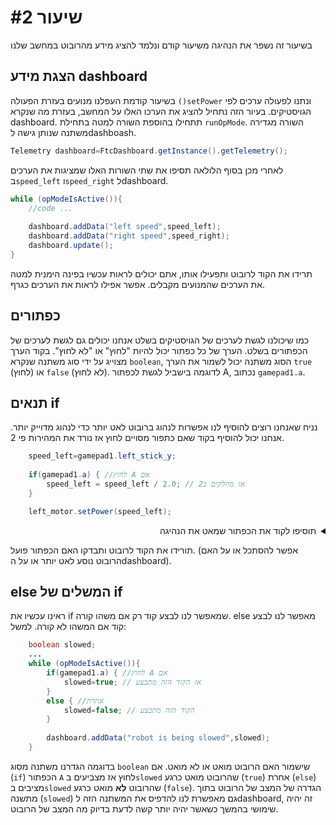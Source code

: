 # שיעור #2 
בשיעור זה נשפר את הנהיגה משיעור קודם ונלמד להציג מידע מהרובוט במחשב שלנו  
## הצגת מידע dashboard  
בשיעור קודמת העפלנו מנועים בעזרת הפעולה `()setPower` ונתנו לפעולה ערכים לפי הגויסטיקים. בעיור הזה נתחיל להציג את הערכו האלו על המחשב, בעזרת מה שנקרא dashboard. תתחילו בהוספת השורה למטה בתחילת `runOpMode`. השורה מגדירה משתנה שנותן גישה לdashboash.
```java
Telemetry dashboard=FtcDashboard.getInstance().getTelemetry();
```  
לאחרי מכן בסוף הלולאה תסיפו את שתי השורות האלו שמציגות את הערכים ב`speed_left` ו`speed_right` לdashboard.  
```java
while (opModeIsActive()){
    //code ...
    
    dashboard.addData("left speed",speed_left);
    dashboard.addData("right speed",speed_right);
    dashboard.update();
}
```  
תרידו את הקוד לרובוט ותפעילו אותו, אתם יכולים לראות עכשיו בפינה הימנית למטה את הערכים שהמנועים מקבלים. אפשר אפילו לראות את הערכים כגרף.  
<!-- צריך להוסיף תמונה של שתמחיש את השורה למעלה -->  

## כפתורים  
כמו שיכולנו לגשת לערכים של הגויסטיקים בשלט אנחנו יכולים גם לגשת לערכים של הכפתורים בשלט. הערך של כל כפתור יכול להיות "לחוץ" או "לא לחוץ". בקוד הערך מצוייג על ידי סוג משתנה שנקרא `boolean`, הסוג משתנה יכול לשמור את הערך `true` (לחוץ) או `false` (לא לחוץ). לדוגמה בישביל לגשת לכפתור A, נכתוב `gamepad1.a`. 

## תנאים if
נניח שאנחנו רוצים להוסיף לנו אפשרות לנהוג ברובוט לאט יותר כדי לנהוג מדוייק יותר. אנחנו יכול להוסיף בקוד שאם כתפור מסויים לחוץ אז נורד את המהירות פי 2.  
```java
    speed_left=gamepad1.left_stick_y;
    
    if(gamepad1.a) { //לחוץ A אם
        speed_left = speed_left / 2.0; // אז מחלקים ב2
    }

    left_motor.setPower(speed_left);

```
<details>
<summary dir="rtl">תוסיפו לקוד את הכפתור שמאט את הנהיגה</summary>  
    
```java  
public void runOpMode()  {  
            ...
            while (opModeIsActive()){
            speed_left=-gamepad1.left_stick_y;
            speed_right=gamepad1.right_stick_y;

            //add if below
            if(gamepad1.a){ 
                speed_left=speed_left/2;
                speed_right=speed_right/2;
            }  

            left_motor.setPower(speed_left);
            right_motor.setPower(speed_right);

            dashboard.addData("left speed",speed_left);
            dashboard.addData("right speed",speed_right);
            dashboard.update();
        }

    }
}  
```  
</details>  

תורידו את הקוד לרובוט ותבדקו האם הכפתור פועל. (אפשר להסתכל או על האם הרובוט נוסע לאט יותר או על הdashboard).  
## &#x200f;else המשלים של if
ראינו עכשיו את if שמאפשר לנו לבצע קוד רק אם משהו קורה. else מאפשר לנו לבצע קוד אם המשהו לא קורה. למשל:  
```java
    boolean slowed;
    ...
    while (opModeIsActive()){
        if(gamepad1.a) { //לחוץ A אם
            slowed=true; // אז הקוד הזה מתבצע
        }
        else { //אחרת 
            slowed=false; // הקוד הזה מתבצע
        }
        
        dashboard.addData("robot is being slowed",slowed);
    }
```
 בדוגמה הגדרנו משתנה מסוג `boolean` שישמור האם הרובוט מואט או לא מואט. אם (`if`) הכפתור `A` לחוץ אז מצביעים ב`slowed` שהרובוט מואט כרגע (`true`) אחרת (`else`) מציבים ב`slowed` שהרובוט **לא** מואט כרגע (`false`). הגדרה של המצב של הרובוט בתוך מתשנה (`slowed`) גם מאפשרת לנו להדפיס את המשתנה הזה לdashboard, זה יהיה שימושי בהמשך כשאשר יהיה יותר קשה לדעת בדיוק מה המצב של הרובוט. 
